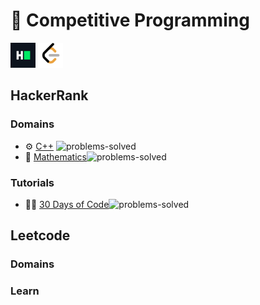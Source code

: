 # 🌠 Competitive Programming 


<a href="https://www.hackerrank.com/laadruturaj"><img src="assets/hackerrank.png" width="40px"></a>
<a href="https://leetcode.com/laadruturaj"><img src="assets/leetcode.png" width="40px"></a>


## HackerRank 

### Domains
- ⚙ [C++](https://github.com/ruturajlaad/Cpp_Hackerrank) ![problems-solved](https://img.shields.io/badge/Solved-11/44-008000.svg)
- 🧮 [Mathematics](https://github.com/ruturajlaad/Maths_Hackerrank.git)![problems-solved](https://img.shields.io/badge/Solved-05/284-00ffff.svg)

### Tutorials
- 👨‍💻 [30 Days of Code](https://github.com/ruturajlaad/hackerrank_30DaysofCode)![problems-solved](https://img.shields.io/badge/Solved-11/30-008000.svg)

 
## Leetcode

### Domains

### Learn




